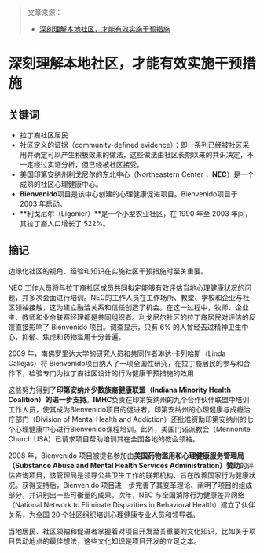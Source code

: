 > 文章来源：
>
> - [深刻理解本地社区，才能有效实施干预措施](https://mp.weixin.qq.com/s/oDBmhOvZ_pBkP2AZUp9quA)

# 深刻理解本地社区，才能有效实施干预措施

## 关键词

- 拉丁裔社区居民
- 社区定义的证据（community-defined evidence）：即一系列已经被社区采用并确定可以产生积极效果的做法，这些做法由社区长期以来的共识决定，不一定经过实证分析，但已经被社区接受。
- 美国印第安纳州利戈尼尔的东北中心（Northeastern Center ，**NEC**）是一个成熟的社区心理健康中心。
- **Bienvenido**项目是该中心创建的心理健康促进项目。Bienvenido项目于 2003 年启动。
- **利戈尼尔（Ligonier）**是一个小型农业社区，在 1990 年至 2003 年间，其拉丁裔人口增长了 522%。





## 摘记

边缘化社区的视角、经验和知识在实施社区干预措施时至关重要。

NEC 工作人员将与拉丁裔社区成员共同拟定能够有效评估当地心理健康状况的问题，并多次会面进行培训。NEC的工作人员在工作场所、教堂、学校和企业与社区领袖接触，这为建立融洽关系和信任创造了机会。在这一过程中，牧师、企业主、教师和业余联赛经理都是共同组织者。利戈尼尔社区的拉丁裔居民对评估的反馈直接影响了 Bienvenido 项目。调查显示，只有 6% 的人曾经去过精神卫生中心，抑郁、焦虑和药物滥用十分普遍。

2009 年，南佛罗里达大学的研究人员和共同作者琳达·卡列哈斯（Linda Callejas）将 Bienvenido项目纳入了一项全国性研究，在拉丁裔居民的参与和合作下，检验专门为拉丁裔社区设计的行为健康干预措施的效用

这些努力得到了**印第安纳州少数族裔健康联盟（Indiana Minority Health Coalition）的进一步支持**。**IMHC**负责在印第安纳州的九个合作伙伴联盟中培训工作人员，使其成为Bienvenido项目的促进者。印第安纳州的心理健康与成瘾治疗部门（Division of Mental Health and Addiction）还批准资助印第安纳州的七个心理健康中心进行Bienvenido课程培训。此外，美国门诺派教会（Mennonite Church USA）已请求项目帮助培训其在全国各地的教会领袖。

2008 年，Bienvenido 项目被提名参加由**美国药物滥用和心理健康服务管理局（Substance Abuse and Mental Health Services Administration）赞助**的评估咨询项目，该管理局是领导公共卫生工作的联邦机构、旨在改善国家行为健康状况。获得支持后，Bienvenido 项目进一步完善了其变革理论、阐明了项目的组成部分，并识别出一些可衡量的成果。次年，NEC 与全国消除行为健康差异网络（National Network to Eliminate Disparities in Behavioral Health）建立了伙伴关系，为全国 20 个社区组织培训心理健康专业人员和领导者。

当地居民、社区领袖和促进者掌握着对项目开发至关重要的文化知识，比如关于项目启动地点的最佳想法，这些文化知识是项目开发的立足之本。